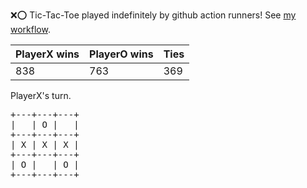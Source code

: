:x::o: Tic-Tac-Toe played indefinitely by github action runners! See [my workflow](.github/workflows/play.yaml).

|PlayerX wins|PlayerO wins|Ties|
|-|-|-|
|838|763|369|

PlayerX's turn.

<pre>
+---+---+---+
|   | O |   |
+---+---+---+
| X | X | X |
+---+---+---+
| O |   | O |
+---+---+---+
</pre>